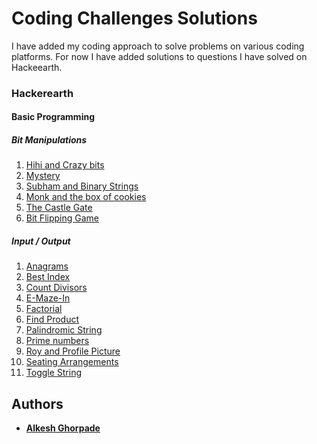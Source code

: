 # Coding Challenges Solutions

I have added my coding approach to solve problems on various coding platforms. For now I have added solutions to questions I have solved on Hackeearth.

### Hackerearth
#### Basic Programming
##### Bit Manipulations

1. [Hihi and Crazy bits](https://www.hackerearth.com/practice/basic-programming/bit-manipulation/basics-of-bit-manipulation/practice-problems/algorithm/hihi-and-crazy-bits/)
1. [Mystery](https://www.hackerearth.com/practice/basic-programming/bit-manipulation/basics-of-bit-manipulation/practice-problems/algorithm/mystery-30/)
1. [Subham and Binary Strings](https://www.hackerearth.com/practice/basic-programming/bit-manipulation/basics-of-bit-manipulation/practice-problems/algorithm/subham-and-binary-strings/)
1. [Monk and the box of cookies](https://www.hackerearth.com/practice/basic-programming/bit-manipulation/basics-of-bit-manipulation/practice-problems/algorithm/monk-and-the-box-of-cookies/)
1. [The Castle Gate](https://www.hackerearth.com/practice/basic-programming/bit-manipulation/basics-of-bit-manipulation/practice-problems/algorithm/the-castle-gate-july-easy/)
1. [Bit Flipping Game <Nissan>](https://www.hackerearth.com/practice/basic-programming/bit-manipulation/basics-of-bit-manipulation/practice-problems/algorithm/bit-flippings-dd1f7ef1/)

##### Input / Output

1. [Anagrams](https://www.hackerearth.com/practice/basic-programming/input-output/basics-of-input-output/practice-problems/algorithm/anagrams-651/)
1. [Best Index](https://www.hackerearth.com/practice/basic-programming/input-output/basics-of-input-output/practice-problems/algorithm/best-index-1-45a2f8ff/)
1. [Count Divisors](https://www.hackerearth.com/practice/basic-programming/input-output/basics-of-input-output/practice-problems/algorithm/count-divisors/)
1. [E-Maze-In](https://www.hackerearth.com/practice/basic-programming/input-output/basics-of-input-output/practice-problems/algorithm/e-maze-in-1aa4e2ac/)
1. [Factorial](https://www.hackerearth.com/practice/basic-programming/input-output/basics-of-input-output/practice-problems/algorithm/find-factorial/)
1. [Find Product](https://www.hackerearth.com/practice/basic-programming/input-output/basics-of-input-output/practice-problems/algorithm/find-product/)
1. [Palindromic String](https://www.hackerearth.com/practice/basic-programming/input-output/basics-of-input-output/practice-problems/algorithm/palindrome-check-2/)
1. [Prime numbers](https://www.hackerearth.com/practice/basic-programming/input-output/basics-of-input-output/practice-problems/algorithm/prime-number-8/)
1. [Roy and Profile Picture](https://www.hackerearth.com/practice/basic-programming/input-output/basics-of-input-output/practice-problems/algorithm/roy-and-profile-picture/)
1. [Seating Arrangements](https://www.hackerearth.com/practice/basic-programming/input-output/basics-of-input-output/practice-problems/algorithm/seating-arrangement-1/)
1. [Toggle String](https://www.hackerearth.com/practice/basic-programming/input-output/basics-of-input-output/practice-problems/algorithm/modify-the-string/)

## Authors

* **[Alkesh Ghorpade](https://github.com/alkesh26)**
